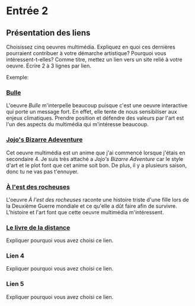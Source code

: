 # Entrée 2
## Présentation des liens
Choisissez cinq oeuvres multimédia. Expliquez en quoi ces dernières pourraient contribuer à votre démarche artistique? Pourquoi vous intéressent-t-elles? Comme titre, mettez un lien vers un site relié à votre oeuvre. Écrire 2 à 3 lignes par lien.

Exemple: 
### [Bulle](https://www.onf.ca/interactif/bulle/) 
L'oeuvre *Bulle* m'interpelle beaucoup puisque c'est une oeuvre interactive qui porte un message fort. En effet, elle tente de nous sensibiliser aux enjeux climatiques. Prendre position et défendre des valeurs par l'art est l'un des aspects du multimédia qui m'intéresse beaucoup. 

### [Jojo's Bizarre Adeventure]([https://www.onf.ca/interactif/agence_fr/](https://www.google.ca/search?sa=X&sca_esv=564039451&sxsrf=AB5stBjvxO00Lv1ZHNpbebf5RjYM0kXs4Q:1694293868133&q=Jojo%27s+Bizarre+Adventure&si=ACFMAn-Lh5JlZnDwyykxLtFcEQeM9EJ2lQxUBTahikXk6n5P2LGny_YK-tudvu30TFjgua8MwTqDoxuMdGs53ujA7Yr_8nx7wE8v9_qbt75t_OCN2AeuE9V9kSdTb2g3gI_XEltboDWvTkdjdQkmnmnuy7VH8U_-cqeGz4B4jS86NIwdbcBrSnwauGQ_YPdqyLOSSLUD9tvy&ved=2ahUKEwiazZ7BuJ6BAxUGkIkEHR8rD_gQ3LoBegQIBxAB&biw=1482&bih=746&dpr=1.25))
Cet oeuvre multimédia est un anime que j'ai commencé lorsque j'étais en secondaire 4. Je suis très attaché a *Jojo's Bizarre Adventure* car le style d'art et  le plot font que cet anime soit bon. De plus, il y a plusieurs saison, donc tu ne vas pas t'ennuyer.

### [À l'est des rocheuses](https://www.onf.ca/interactif/a_lest_des_rocheuses) 
L'oeuvre  *À l'est des rocheuses* raconte une histoire triste d'une fille lors de la Deuxième Guerre mondiale et ce qu'elle a dût faire afin de survivre. L'histoire et l'art font que cette oeuvre multimédia m'intéressent.

### [Le livre de la distance](https://www.onf.ca/interactif/le_livre_de_la_distance) 
Expliquer pourquoi vous avez choisi ce lien.  

### Lien 4 
Expliquer pourquoi vous avez choisi ce lien. 

### Lien 5 
Expliquer pourquoi vous avez choisi ce lien. 

